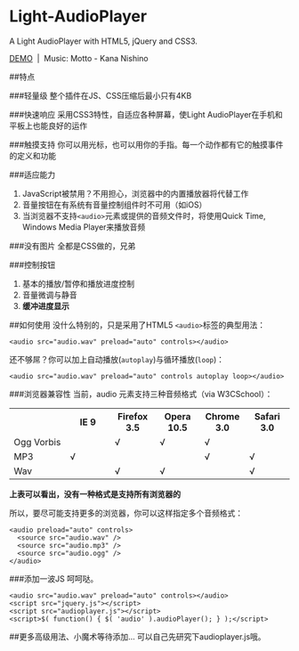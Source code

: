 # Light-AudioPlayer
A Light AudioPlayer with HTML5, jQuery and CSS3.

[DEMO](http://laplayer.sinaapp.com/)&nbsp;&nbsp;|&nbsp;&nbsp;Music: Motto - Kana Nishino

##特点

###轻量级
整个插件在JS、CSS压缩后最小只有4KB

###快速响应
采用CSS3特性，自适应各种屏幕，使Light AudioPlayer在手机和平板上也能良好的运作

###触摸支持
你可以用光标，也可以用你的手指。每一个动作都有它的触摸事件的定义和功能

###适应能力
1. JavaScript被禁用？不用担心，浏览器中的内置播放器将代替工作
2. 音量按钮在有系统有音量控制组件时不可用（如iOS）
3. 当浏览器不支持`<audio>`元素或提供的音频文件时，将使用Quick Time, Windows Media Player来播放音频

###没有图片
全都是CSS做的，兄弟

###控制按钮
1. 基本的播放/暂停和播放进度控制
2. 音量微调与静音
3. **缓冲进度显示**

##如何使用
没什么特别的，只是采用了HTML5 `<audio>`标签的典型用法：

`<audio src="audio.wav" preload="auto" controls></audio>`

还不够屌？你可以加上自动播放(`autoplay`)与循环播放(`loop`)：

`<audio src="audio.wav" preload="auto" controls autoplay loop></audio>`

###浏览器兼容性
当前，audio 元素支持三种音频格式（via W3CSchool）：
<table>
<tr>
<th>&nbsp;</th>
<th style="width:16%;">IE 9</th>
<th style="width:16%;">Firefox 3.5</th>
<th style="width:16%;">Opera 10.5</th>
<th style="width:16%;">Chrome 3.0</th>
<th style="width:16%;">Safari 3.0</th>
</tr>

<tr>
<td>Ogg Vorbis</td>
<td>&nbsp;</td>
<td>&#8730;</td>
<td>&#8730;</td>
<td>&#8730;</td>
<td>&nbsp;</td>
</tr>

<tr>
<td>MP3</td>
<td>&#8730;</td>
<td>&nbsp;</td>
<td>&nbsp;</td>
<td>&#8730;</td>
<td>&#8730;</td>
</tr>

<tr>
<td>Wav</td>
<td>&nbsp;</td>
<td>&#8730;</td>
<td>&#8730;</td>
<td>&nbsp;</td>
<td>&#8730;</td>
</tr>
</table>

**上表可以看出，没有一种格式是支持所有浏览器的**

所以，要尽可能支持更多的浏览器，你可以这样指定多个音频格式：

    <audio preload="auto" controls>
      <source src="audio.wav" />
      <source src="audio.mp3" />
      <source src="audio.ogg" />
    </audio>

###添加一波JS
呵呵哒。

    <audio src="audio.wav" preload="auto" controls></audio>
    <script src="jquery.js"></script>
    <script src="audioplayer.js"></script>
    <script>$( function() { $( 'audio' ).audioPlayer(); } );</script>
    
##更多高级用法、小魔术等待添加...
可以自己先研究下audioplayer.js哦。
